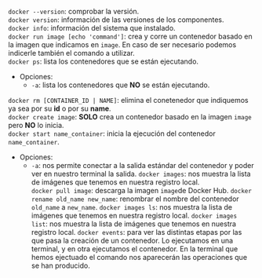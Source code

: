 `docker --version`: comprobar la versión.  
`docker version`: información de las versiones de los componentes.  
`docker info`: información del sistema que instalado.  
`docker run image [echo 'command']`: crea y corre un contenedor basado en la imagen que indicamos en `image`. En caso de ser necesario podemos indicerle también el comando a utilizar.   
`docker ps`: lista los contenedores que se están ejecutando.
* Opciones:
    * `-a`: lista los contenedores que **NO** se están ejecutando.

`docker rm [CONTAINER_ID | NAME]`: elimina el conetenedor que indiquemos ya sea por su **id** o por su **name**.  
`docker create image`: **SOLO** crea un contenedor basado en la imagen `image` pero **NO** lo inicia.  
`docker start name_container`: inicia la ejecución del contenedor `name_container`.  
* Opciones:
    * `-a`: nos permite conectar a la salida estándar del contenedor y poder ver en nuestro terminal la salida.
`docker images`: nos muestra la lista de imágenes que tenemos en nuestra registro local.  
`docker pull image`: descarga la imagen `image`de Docker Hub.
`docker rename old_name new_name`: renombrar el nombre del contenedor `old_name` a `new_name`.
`docker images ls`: nos muestra la lista de imágenes que tenemos en nuestra registro local.
`docker images list`: nos muestra la lista de imágenes que tenemos en nuestra registro local.
`docker events`: para ver las distintas etapas por las que pasa la creación de un contenedor. Lo ejecutamos en una terminal, y en otra ejecutamos el contenedor. En la terminal que hemos ejectuado el comando nos aparecerán las operaciones que se han producido.
